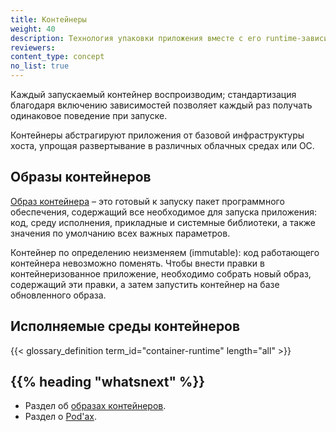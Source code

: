 ```yaml
---
title: Контейнеры
weight: 40
description: Технология упаковки приложения вместе с его runtime-зависимостями.
reviewers:
content_type: concept
no_list: true
---
```


<!-- overview -->

Каждый запускаемый контейнер воспроизводим; стандартизация благодаря включению зависимостей позволяет каждый раз получать одинаковое поведение при запуске.

Контейнеры абстрагируют приложения от базовой инфраструктуры хоста, упрощая развертывание в различных облачных средах или ОС.




<!-- body -->

## Образы контейнеров
[Образ контейнера](/docs/concepts/containers/images/) – это готовый к запуску пакет программного обеспечения, содержащий все необходимое для запуска приложения: код, среду исполнения, прикладные и системные библиотеки, а также значения по умолчанию всех важных параметров.

Контейнер по определению неизменяем (immutable): код работающего контейнера невозможно поменять. Чтобы внести правки в контейнеризованное приложение, необходимо собрать новый образ, содержащий эти правки, а затем запустить контейнер на базе обновленного образа.

## Исполняемые среды контейнеров

{{< glossary_definition term_id="container-runtime" length="all" >}}

## {{% heading "whatsnext" %}}

* Раздел об [образах контейнеров](/docs/concepts/containers/images/).
* Раздел о [Pod'ах](/docs/concepts/workloads/pods/).
